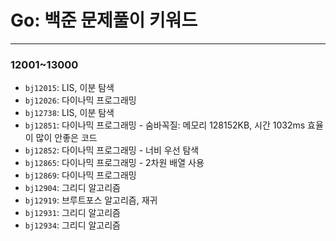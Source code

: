 # Go: 백준 문제풀이 키워드

---

### 12001~13000

- `bj12015`: LIS, 이분 탐색
- `bj12026`: 다이나믹 프로그래밍
- `bj12738`: LIS, 이분 탐색
- `bj12851`: 다이나믹 프로그래밍 - 숨바꼭질: 메모리 128152KB, 시간 1032ms 효율이 많이 안좋은 코드
- `bj12852`: 다이나믹 프로그래밍 - 너비 우선 탐색
- `bj12865`: 다이나믹 프로그래밍 - 2차원 배열 사용
- `bj12869`: 다이나믹 프로그래밍
- `bj12904`: 그리디 알고리즘
- `bj12919`: 브루트포스 알고리즘, 재귀
- `bj12931`: 그리디 알고리즘
- `bj12934`: 그리디 알고리즘
